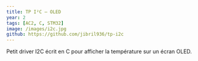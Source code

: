 ```yaml
---
title: TP I²C – OLED
year: 2
tags: [AC2, C, STM32]
image: /images/i2c.jpg
github: https://github.com/jibril936/tp-i2c
---
```


Petit driver I2C écrit en C pour afficher la température sur un écran OLED.
